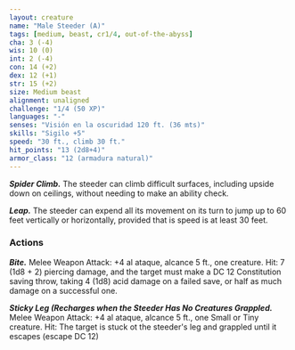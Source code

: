 ```yaml
---
layout: creature
name: "Male Steeder (A)"
tags: [medium, beast, cr1/4, out-of-the-abyss]
cha: 3 (-4)
wis: 10 (0)
int: 2 (-4)
con: 14 (+2)
dex: 12 (+1)
str: 15 (+2)
size: Medium beast
alignment: unaligned
challenge: "1/4 (50 XP)"
languages: "-"
senses: "Visión en la oscuridad 120 ft. (36 mts)"
skills: "Sigilo +5"
speed: "30 ft., climb 30 ft."
hit_points: "13 (2d8+4)"
armor_class: "12 (armadura natural)"
---
```


***Spider Climb.*** The steeder can climb difficult surfaces, including upside down on ceilings, without needing to make an ability check.

***Leap.*** The steeder can expend all its movement on its turn to jump up to 60 feet vertically or horizontally, provided that is speed is at least 30 feet.

### Actions

***Bite.*** Melee Weapon Attack: +4 al ataque, alcance 5 ft., one creature. Hit: 7 (1d8 + 2) piercing damage, and the target must make a DC 12 Constitution saving throw, taking 4 (1d8) acid damage on a failed save, or half as much damage on a successful one.

***Sticky Leg (Recharges when the Steeder Has No Creatures Grappled.*** Melee Weapon Attack: +4 al ataque, alcance 5 ft., one Small or Tiny creature. Hit: The target is stuck ot the steeder's leg and grappled until it escapes (escape DC 12)